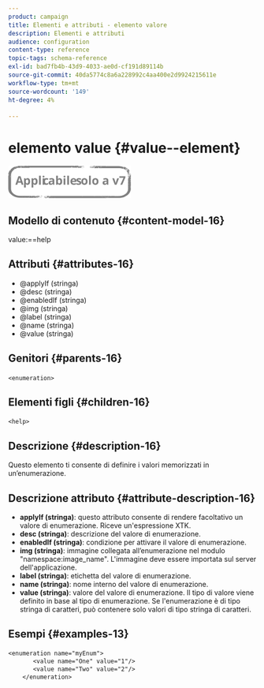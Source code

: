 ```yaml
---
product: campaign
title: Elementi e attributi - elemento valore
description: Elementi e attributi
audience: configuration
content-type: reference
topic-tags: schema-reference
exl-id: bad7fb4b-43d9-4033-ae0d-cf191d89114b
source-git-commit: 40da5774c8a6a228992c4aa400e2d9924215611e
workflow-type: tm+mt
source-wordcount: '149'
ht-degree: 4%

---
```


# elemento value {#value--element}

![](../../../assets/v7-only.svg)

## Modello di contenuto {#content-model-16}

value:==help

## Attributi {#attributes-16}

* @applyIf (stringa)
* @desc (stringa)
* @enabledIf (stringa)
* @img (stringa)
* @label (stringa)
* @name (stringa)
* @value (stringa)

## Genitori {#parents-16}

`<enumeration>`

## Elementi figli {#children-16}

`<help>`

## Descrizione {#description-16}

Questo elemento ti consente di definire i valori memorizzati in un’enumerazione.

## Descrizione attributo {#attribute-description-16}

* **applyIf (stringa)**: questo attributo consente di rendere facoltativo un valore di enumerazione. Riceve un&#39;espressione XTK.
* **desc (stringa)**: descrizione del valore di enumerazione.
* **enabledIf (stringa)**: condizione per attivare il valore di enumerazione.
* **img (stringa)**: immagine collegata all’enumerazione nel modulo &quot;namespace:image_name&quot;. L&#39;immagine deve essere importata sul server dell&#39;applicazione.
* **label (stringa)**: etichetta del valore di enumerazione.
* **name (stringa)**: nome interno del valore di enumerazione.
* **value (stringa)**: valore del valore di enumerazione. Il tipo di valore viene definito in base al tipo di enumerazione. Se l&#39;enumerazione è di tipo stringa di caratteri, può contenere solo valori di tipo stringa di caratteri.

## Esempi {#examples-13}

```
<enumeration name="myEnum">
       <value name="One" value="1"/>
       <value name="Two" value="2"/>
    </enumeration>
```
